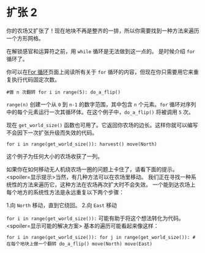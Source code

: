 # 扩张 2
你的农场又扩张了！现在地块不再是整齐的一排，所以你需要找到一种方法来遍历一个方形网格。

在解锁感官和运算符之前，用 `while` 循环是无法做到这一点的。
是时候介绍 `for` 循环了。

你可以在[For 循环](docs/scripting/for.md)页面上阅读所有关于 `for` 循环的内容，但现在你只需要用它来重复执行代码固定次数。

`#做 n 次翻转
for i in range(5):
	do_a_flip()`

`range(n)` 创建一个从 `0` 到 `n-1` 的数字范围，其中包含 `n` 个元素。`for` 循环对序列中的每个元素运行一次其循环体。在这个例子中，`do_a_flip()` 将被调用 `5` 次。

现在 `get_world_size()` 函数也可用了。它返回你农场的边长。这样你就可以编写不会因下一次扩张升级而失效的代码。

`for i in range(get_world_size()):
	harvest()
	move(North)`

这个例子为任何大小的农场收获了一列。

如果你在如何移动无人机绕农场一圈的问题上卡住了，请看下面的提示。
<spoiler=显示提示>当然，有几种方法可以在农场里移动。
我们正在寻找一种系统性的方法来遍历它，这种方法在农场再次扩大时不会失效。
一个能到达农场上每个地方的系统性方法是永远重复以下两个步骤：

1.向 `North` 移动，直到它绕回。
2.向 `East` 移动

`for i in range(get_world_size()):` 可能有助于将这个想法转化为代码。
</spoiler>
<spoiler=显示可能的解决方案> 基本的遍历可能看起来像这样：

`for i in range(get_world_size()):
	for j in range(get_world_size()):
		#在每个地块上做一个翻转
		do_a_flip()
		move(North)
	move(East)`
</spoiler>
